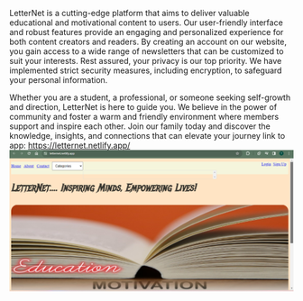 LetterNet is a cutting-edge platform that aims to deliver valuable educational and motivational content to users. Our user-friendly interface and robust features provide an engaging and personalized experience for both content creators and readers. By creating an account on our website, you gain access to a wide range of newsletters that can be customized to suit your interests. Rest assured, your privacy is our top priority. We have implemented strict security measures, including encryption, to safeguard your personal information.

Whether you are a student, a professional, or someone seeking self-growth and direction, LetterNet is here to guide you. We believe in the power of community and foster a warm and friendly environment where members support and inspire each other. Join our family today and discover the knowledge, insights, and connections that can elevate your journey
link to app:  https://letternet.netlify.app/
![alt text](<LetterNet_Web/Screenshot (7).png>)